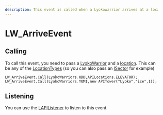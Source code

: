 ```yaml
---
description: This event is called when a Lyokowarrior arrives at a location.
---
```


# LW\_ArriveEvent

## Calling&#x20;

To call this event, you need to pass a [LyokoWarrior](../../virtualentities/lyokowarrior/) and a [location](../../realworld/location/abstract/ilocation.md). This can be any of the [LocationTypes](../../realworld/location/abstract/locationtype.md) (so you can also pass an [ISector](../../virtualstructures/interfaces/isector.md) for example)

```aspnet
LW_ArriveEvent.Call(LyokoWarriors.ODD,APILocations.ELEVATOR);
LW_ArriveEvent.Call(LyokoWarriors.YUMI,new APITower("Lyoko","ice",1));
```

## Listening

You can use the [LAPIListener](../lapilistener.md) to listen to this event.
